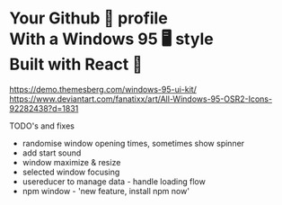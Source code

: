 # Your Github 🐙 profile<br /> With a Windows 95 🖥️ style<br /> Built with React 🚀

https://demo.themesberg.com/windows-95-ui-kit/
https://www.deviantart.com/fanatixx/art/All-Windows-95-OSR2-Icons-92282438?d=1831

TODO's and fixes

- randomise window opening times, sometimes show spinner
- add start sound
- window maximize & resize
- selected window focusing
- usereducer to manage data - handle loading flow
- npm window - 'new feature, install npm now'
